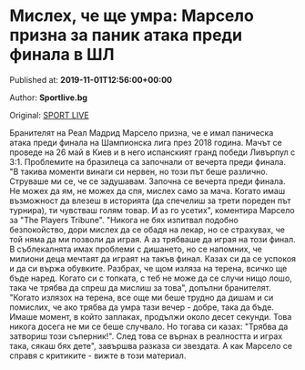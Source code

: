 
# Мислех, че ще умра: Марсело призна за паник атака преди финала в ШЛ

Published at: **2019-11-01T12:56:00+00:00**

Author: **Sportlive.bg**

Original: [SPORT LIVE](https://www.sportlive.bg/worldfootball/spain/misleh-che-shte-umra-marselo-prizna-za-panik-ataka-predi-finala-v-shl-1390737.html)

Бранителят на Реал Мадрид Марсело призна, че е имал паническа атака преди финала на Шампионска лига през 2018 година. Мачът се проведе на 26 май в Киев и в него испанският гранд победи Ливърпул с 3:1. Проблемите на бразилеца са започнали от вечерта преди финала.
"В такива моменти винаги си нервен, но този път беше различно. Струваше ми се, че се задушавам. Започна се вечерта преди финала. Не можех да ям, не можех да спя, мислех само за мача. Когато имаш възможност да влезеш в историята (да спечелиш за трети пореден път турнира), ти чувстваш голям товар. И аз го усетих", коментира Марсело за "The Players Tribune".
"Никога не бях изпитвал подобно безпокойство, дори мислех да се обадя на лекар, но се страхувах, че той няма да ми позволи да играя. А аз трябваше да играя на този финал. В съблекалнята имах проблеми с дишането, но се напомних, че милиони деца мечтаят да играят на такъв финал. Казах си да се успокоя и да си вържа обувките. Разбрах, че щом изляза на терена, всичко ще бъде наред. Когато си с топката, с теб не може да се случи нищо лошо, така че трябва да спреш да мислиш за това", допълни бранителят.
"Когато излязох на терена, все още ми беше трудно да дишам и си помислих, че ако трябва да умра тази вечер - добре, така да бъде. Имаше момент, в който заплаках, продължи около десет секунди. Това никога досега не ми се беше случвало. Но тогава си казах: "Трябва да затвориш този съперник!". След това се върнах в реалността и играх така, сякаш бях дете", завършва разказа си звездата. А как Марсело се справя с критиките - вижте в този материал.
